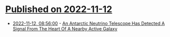 # [Published on 2022-11-12](index.md)

* [2022-11-12, 08:56:00](https://soylentnews.org/article.pl?sid=22/11/12/0854223&from=rss) - [An Antarctic Neutrino Telescope Has Detected A Signal From The Heart Of A Nearby Active Galaxy](https://soylentnews.org/article.pl?sid=22/11/12/0854223&from=rss)
